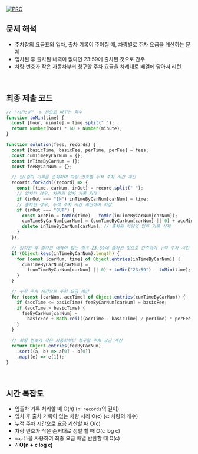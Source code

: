 [![PRO]][Link]

## 문제 해석

- 주차장의 요금표와 입차, 출차 기록이 주어질 때, 차량별로 주차 요금을 계산하는 문제
- 입차된 후 출차된 내역이 없다면 23:59에 출차된 것으로 간주
- 차량 번호가 작은 자동차부터 청구할 주차 요금을 차례대로 배열에 담아서 리턴

<br/>

## 최종 제출 코드

```javascript
// "시간:분" -> 분으로 바꾸는 함수
function toMin(time) {
  const [hour, minute] = time.split(":");
  return Number(hour) * 60 + Number(minute);
}

function solution(fees, records) {
  const [basicTime, basicFee, perTime, perFee] = fees;
  const cumTimeByCarNum = {};
  const inTimeByCarNum = {};
  const feeByCarNum = {};

  // 입/출차 기록을 순회하며 차량 번호별 누적 주차 시간 계산
  records.forEach((record) => {
    const [time, carNum, inOut] = record.split(" ");
    // 입차한 경우, 차량의 입차 기록 저장
    if (inOut === "IN") inTimeByCarNum[carNum] = time;
    // 출차한 경우, 누적 주차 시간 계산하여 저장
    if (inOut === "OUT") {
      const accMin = toMin(time) - toMin(inTimeByCarNum[carNum]);
      cumTimeByCarNum[carNum] = (cumTimeByCarNum[carNum] || 0) + accMin;
      delete inTimeByCarNum[carNum]; // 출차된 차량의 입차 기록 삭제
    }
  });

  // 입차된 후 출차된 내역이 없는 경우 23:59에 출차된 것으로 간주하여 누적 주차 시간 계산
  if (Object.keys(inTimeByCarNum).length) {
    for (const [carNum, time] of Object.entries(inTimeByCarNum)) {
      cumTimeByCarNum[carNum] =
        (cumTimeByCarNum[carNum] || 0) + toMin("23:59") - toMin(time);
    }
  }

  // 누적 주차 시간으로 주차 요금 계산
  for (const [carNum, accTime] of Object.entries(cumTimeByCarNum)) {
    if (accTime <= basicTime) feeByCarNum[carNum] = basicFee;
    if (accTime > basicTime) {
      feeByCarNum[carNum] =
        basicFee + Math.ceil((accTime - basicTime) / perTime) * perFee;
    }
  }

  // 차량 번호가 작은 자동차부터 청구할 주차 요금 계산
  return Object.entries(feeByCarNum)
    .sort((a, b) => a[0] - b[0])
    .map((e) => e[1]);
}
```

<br/>

## 시간 복잡도

- 입출차 기록 처리할 때 O(n) (`n`: `records`의 길이)
- 입차 후 출차 기록이 없는 차량 처리 O(c) (`c`: 차량의 개수)
- 누적 주차 시간으로 요금 계산할 때 O(c)
- 차량 번호가 작은 순서대로 정렬 할 때 O(c log c)
- `map()`을 사용하여 최종 요금 배열 반환할 때 O(c)
- **∴ O(n + c log c)**

<!---------------------------------------------------------------------------->

[PRO]: https://github.com/GoSSaChin/algorithm-js/assets/107768516/67c43b52-bc3f-4571-a249-5519021afbb0
[Link]: https://school.programmers.co.kr/learn/courses/30/lessons/92341
